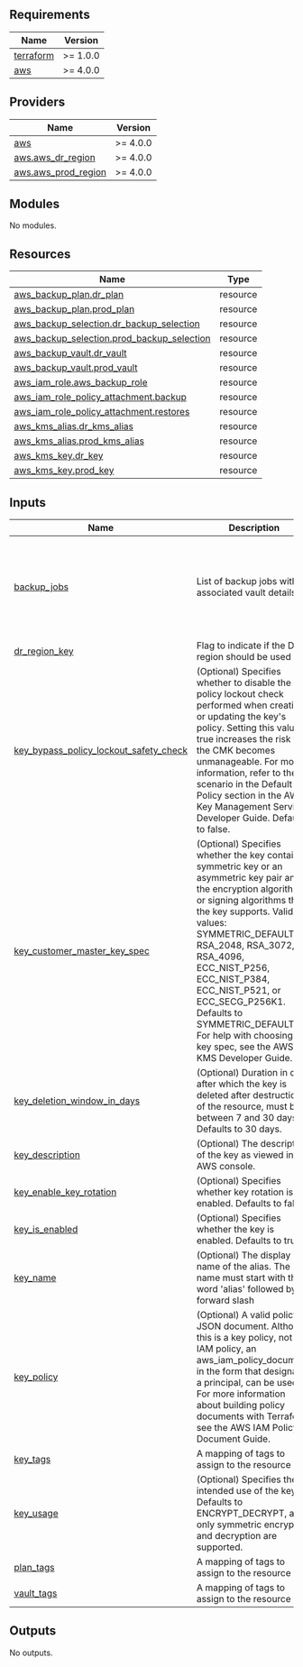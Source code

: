 <!-- BEGIN_TF_DOCS -->
## Requirements

| Name | Version |
|------|---------|
| <a name="requirement_terraform"></a> [terraform](#requirement\_terraform) | >= 1.0.0 |
| <a name="requirement_aws"></a> [aws](#requirement\_aws) | >= 4.0.0 |

## Providers

| Name | Version |
|------|---------|
| <a name="provider_aws"></a> [aws](#provider\_aws) | >= 4.0.0 |
| <a name="provider_aws.aws_dr_region"></a> [aws.aws\_dr\_region](#provider\_aws.aws\_dr\_region) | >= 4.0.0 |
| <a name="provider_aws.aws_prod_region"></a> [aws.aws\_prod\_region](#provider\_aws.aws\_prod\_region) | >= 4.0.0 |

## Modules

No modules.

## Resources

| Name | Type |
|------|------|
| [aws_backup_plan.dr_plan](https://registry.terraform.io/providers/hashicorp/aws/latest/docs/resources/backup_plan) | resource |
| [aws_backup_plan.prod_plan](https://registry.terraform.io/providers/hashicorp/aws/latest/docs/resources/backup_plan) | resource |
| [aws_backup_selection.dr_backup_selection](https://registry.terraform.io/providers/hashicorp/aws/latest/docs/resources/backup_selection) | resource |
| [aws_backup_selection.prod_backup_selection](https://registry.terraform.io/providers/hashicorp/aws/latest/docs/resources/backup_selection) | resource |
| [aws_backup_vault.dr_vault](https://registry.terraform.io/providers/hashicorp/aws/latest/docs/resources/backup_vault) | resource |
| [aws_backup_vault.prod_vault](https://registry.terraform.io/providers/hashicorp/aws/latest/docs/resources/backup_vault) | resource |
| [aws_iam_role.aws_backup_role](https://registry.terraform.io/providers/hashicorp/aws/latest/docs/resources/iam_role) | resource |
| [aws_iam_role_policy_attachment.backup](https://registry.terraform.io/providers/hashicorp/aws/latest/docs/resources/iam_role_policy_attachment) | resource |
| [aws_iam_role_policy_attachment.restores](https://registry.terraform.io/providers/hashicorp/aws/latest/docs/resources/iam_role_policy_attachment) | resource |
| [aws_kms_alias.dr_kms_alias](https://registry.terraform.io/providers/hashicorp/aws/latest/docs/resources/kms_alias) | resource |
| [aws_kms_alias.prod_kms_alias](https://registry.terraform.io/providers/hashicorp/aws/latest/docs/resources/kms_alias) | resource |
| [aws_kms_key.dr_key](https://registry.terraform.io/providers/hashicorp/aws/latest/docs/resources/kms_key) | resource |
| [aws_kms_key.prod_key](https://registry.terraform.io/providers/hashicorp/aws/latest/docs/resources/kms_key) | resource |

## Inputs

| Name | Description | Type | Default | Required |
|------|-------------|------|---------|:--------:|
| <a name="input_backup_jobs"></a> [backup\_jobs](#input\_backup\_jobs) | List of backup jobs with associated vault details. | <pre>list(object({<br>    vault_name     = string<br>    vault_tags     = list(string)<br>    rule_name      = string<br>    schedule       = string<br>    dr_region      = bool<br>    retention_days = number<br>  }))</pre> | `[]` | no |
| <a name="input_dr_region_key"></a> [dr\_region\_key](#input\_dr\_region\_key) | Flag to indicate if the DR region should be used | `bool` | `false` | no |
| <a name="input_key_bypass_policy_lockout_safety_check"></a> [key\_bypass\_policy\_lockout\_safety\_check](#input\_key\_bypass\_policy\_lockout\_safety\_check) | (Optional) Specifies whether to disable the policy lockout check performed when creating or updating the key's policy. Setting this value to true increases the risk that the CMK becomes unmanageable. For more information, refer to the scenario in the Default Key Policy section in the AWS Key Management Service Developer Guide. Defaults to false. | `bool` | `false` | no |
| <a name="input_key_customer_master_key_spec"></a> [key\_customer\_master\_key\_spec](#input\_key\_customer\_master\_key\_spec) | (Optional) Specifies whether the key contains a symmetric key or an asymmetric key pair and the encryption algorithms or signing algorithms that the key supports. Valid values: SYMMETRIC\_DEFAULT, RSA\_2048, RSA\_3072, RSA\_4096, ECC\_NIST\_P256, ECC\_NIST\_P384, ECC\_NIST\_P521, or ECC\_SECG\_P256K1. Defaults to SYMMETRIC\_DEFAULT. For help with choosing a key spec, see the AWS KMS Developer Guide. | `string` | `"SYMMETRIC_DEFAULT"` | no |
| <a name="input_key_deletion_window_in_days"></a> [key\_deletion\_window\_in\_days](#input\_key\_deletion\_window\_in\_days) | (Optional) Duration in days after which the key is deleted after destruction of the resource, must be between 7 and 30 days. Defaults to 30 days. | `number` | `30` | no |
| <a name="input_key_description"></a> [key\_description](#input\_key\_description) | (Optional) The description of the key as viewed in AWS console. | `string` | `"AWS backups kms key used to encrypt backups"` | no |
| <a name="input_key_enable_key_rotation"></a> [key\_enable\_key\_rotation](#input\_key\_enable\_key\_rotation) | (Optional) Specifies whether key rotation is enabled. Defaults to false. | `bool` | `true` | no |
| <a name="input_key_is_enabled"></a> [key\_is\_enabled](#input\_key\_is\_enabled) | (Optional) Specifies whether the key is enabled. Defaults to true. | `string` | `true` | no |
| <a name="input_key_name"></a> [key\_name](#input\_key\_name) | (Optional) The display name of the alias. The name must start with the word 'alias' followed by a forward slash | `string` | `"alias/aws_backup_key"` | no |
| <a name="input_key_policy"></a> [key\_policy](#input\_key\_policy) | (Optional) A valid policy JSON document. Although this is a key policy, not an IAM policy, an aws\_iam\_policy\_document, in the form that designates a principal, can be used. For more information about building policy documents with Terraform, see the AWS IAM Policy Document Guide. | `string` | `null` | no |
| <a name="input_key_tags"></a> [key\_tags](#input\_key\_tags) | A mapping of tags to assign to the resource | `map(string)` | `{}` | no |
| <a name="input_key_usage"></a> [key\_usage](#input\_key\_usage) | (Optional) Specifies the intended use of the key. Defaults to ENCRYPT\_DECRYPT, and only symmetric encryption and decryption are supported. | `string` | `"ENCRYPT_DECRYPT"` | no |
| <a name="input_plan_tags"></a> [plan\_tags](#input\_plan\_tags) | A mapping of tags to assign to the resource | `map(string)` | `{}` | no |
| <a name="input_vault_tags"></a> [vault\_tags](#input\_vault\_tags) | A mapping of tags to assign to the resource | `map(string)` | `{}` | no |

## Outputs

No outputs.
<!-- END_TF_DOCS -->